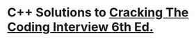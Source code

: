# C++ Solutions to [Cracking The Coding Interview 6th Ed.](https://www.crackingthecodinginterview.com/solutions.html)
